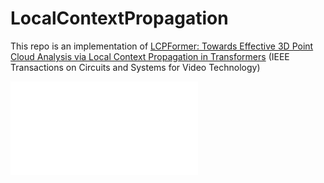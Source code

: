 # LocalContextPropagation

This repo is an implementation of [LCPFormer: Towards Effective 3D Point Cloud Analysis via Local Context Propagation in Transformers](https://ieeexplore.ieee.org/document/10049597) (IEEE Transactions on Circuits and Systems for Video Technology)

![teaser](doc/lcp.pdf)
